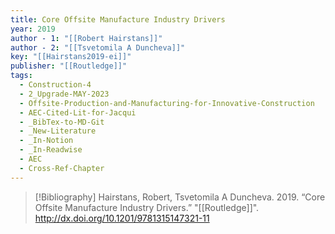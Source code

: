 ```yaml
---
title: Core Offsite Manufacture Industry Drivers
year: 2019
author - 1: "[[Robert Hairstans]]"
author - 2: "[[Tsvetomila A Duncheva]]"
key: "[[Hairstans2019-ei]]"
publisher: "[[Routledge]]"
tags:
  - Construction-4
  - 2_Upgrade-MAY-2023
  - Offsite-Production-and-Manufacturing-for-Innovative-Construction
  - AEC-Cited-Lit-for-Jacqui
  - _BibTex-to-MD-Git
  - _New-Literature
  - _In-Notion
  - _In-Readwise
  - AEC
  - Cross-Ref-Chapter
---
```


> [!Bibliography]
> Hairstans, Robert, Tsvetomila A Duncheva. 2019. “Core Offsite Manufacture Industry Drivers.” "[[Routledge]]". http://dx.doi.org/10.1201/9781315147321-11